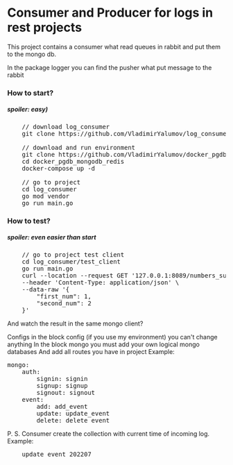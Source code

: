 Consumer and Producer for logs in rest projects
=============================================
This project contains a consumer what read queues in rabbit and put them to the mongo db.

In the package logger you can find the pusher what put message to the rabbit

<h3>How to start?</h3>
<h5>spoiler: easy)</h5>

<pre>
    // download log_consumer
    git clone https://github.com/VladimirYalumov/log_consumer.git

    // download and run environment
    git clone https://github.com/VladimirYalumov/docker_pgdb_mongodb_redis.git
    cd docker_pgdb_mongodb_redis
    docker-compose up -d

    // go to project
    cd log_consumer
    go mod vendor
    go run main.go
</pre>

<h3>How to test?</h3>
<h5>spoiler: even easier than start</h5>

<pre>
    // go to project test client
    cd log_consumer/test_client
    go run main.go
    curl --location --request GET '127.0.0.1:8089/numbers_sum' \
    --header 'Content-Type: application/json' \
    --data-raw '{
        "first_num": 1,
        "second_num": 2
    }'
</pre>
And watch the result in the same mongo client?

Configs
in the block config (if you use my environment) you can't change anything
In the block mongo you must add your own logical mongo databases
And add all routes you have in project
Example:
<pre>
mongo:
    auth:
        signin: signin
        signup: signup
        signout: signout
    event:
        add: add_event
        update: update_event
        delete: delete_event
</pre>

P. S. Consumer create the collection with current time of incoming log.
Example:
<pre>
    update_event_202207
</pre>
